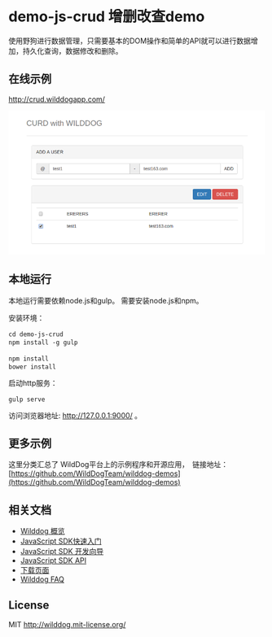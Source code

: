 
# demo-js-crud 增删改查demo

使用野狗进行数据管理，只需要基本的DOM操作和简单的API就可以进行数据增加，持久化查询，数据修改和删除。


## 在线示例
http://crud.wilddogapp.com/

[![一个demo页面的快照](crud.png)](http://crud.wilddogapp.com/)

## 本地运行
本地运行需要依赖node.js和gulp。
需要安装node.js和npm。

安装环境：

```
cd demo-js-crud
npm install -g gulp

npm install
bower install
```

启动http服务：

```
gulp serve
```

访问浏览器地址: http://127.0.0.1:9000/ 。

## 更多示例

这里分类汇总了 WildDog平台上的示例程序和开源应用，　链接地址：[https://github.com/WildDogTeam/wilddog-demos](https://github.com/WildDogTeam/wilddog-demos)

## 相关文档

* [Wilddog 概览](https://z.wilddog.com/overview/introduction)
* [JavaScript SDK快速入门](https://z.wilddog.com/web/quickstart)
* [JavaScript SDK 开发向导](https://z.wilddog.com/web/quickstart)
* [JavaScript SDK API](https://z.wilddog.com/web/api)
* [下载页面](https://www.wilddog.com/download/)
* [Wilddog FAQ](https://z.wilddog.com/faq/qa)

## License
MIT
http://wilddog.mit-license.org/


